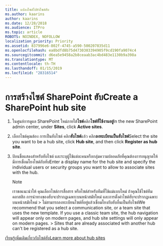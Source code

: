 ```yaml
---
title: แปลงไซต์ไปยังไซต์ฮับ
ms.author: kaarins
author: kaarins
ms.date: 12/28/2018
ms.audience: ITPro
ms.topic: article
ROBOTS: NOINDEX, NOFOLLOW
localization_priority: Priority
ms.assetid: 837996e6-802f-4745-a590-500207835d11
ms.openlocfilehash: ea8bdfd8b75d4730303394905f9cd190fa9074c4
ms.sourcegitcommit: d6ea5e9458a2b8ceaab3ac4bd483e1130b9a398a
ms.translationtype: MT
ms.contentlocale: th-TH
ms.lasthandoff: 01/15/2019
ms.locfileid: "28316514"
---
```

# <a name="create-a-sharepoint-hub-site"></a><span data-ttu-id="20afe-102">การสร้างไซต์ SharePoint ฮับ</span><span class="sxs-lookup"><span data-stu-id="20afe-102">Create a SharePoint hub site</span></span>

1. <span data-ttu-id="20afe-103">ในศูนย์การดูแล SharePoint ใหม่ภายใต้**ไซต์**คลิก**ไซต์ที่ใช้งานอยู่**</span><span class="sxs-lookup"><span data-stu-id="20afe-103">In the new SharePoint admin center, under **Sites**, click **Active sites**.</span></span> 
    
2. <span data-ttu-id="20afe-104">เลือกไซต์คุณต้อง การเป็นฮับไซต์ คลิก**ฮับไซต์**แล้ว คลิก**ลงทะเบียนเป็นฮับไซต์**</span><span class="sxs-lookup"><span data-stu-id="20afe-104">Select the site you want to be a hub site, click **Hub site**, and then click **Register as hub site**.</span></span> 
    
3. <span data-ttu-id="20afe-105">ป้อนชื่อแสดงสำหรับฮับไซต์ และระบุผู้ใช้แต่ละคนหรือกลุ่มความปลอดภัยที่คุณต้องการอนุญาตให้มีการเชื่อมโยงไซต์กับฮับ</span><span class="sxs-lookup"><span data-stu-id="20afe-105">Enter a display name for the hub site and specify the individual users or security groups you want to allow to associate sites with the hub.</span></span>
    
    > [!NOTE]
    >  <span data-ttu-id="20afe-p101">เราขอแนะนำให้ คุณเลือกไซต์การสื่อสาร หรือไซต์สำหรับทีมที่ใช้แม่แบบใหม่ ถ้าคุณใช้ไซต์ทีมคลาสสิก การนำทางของฮับจะปรากฏเฉพาะบนหน้าสมัยใหม่ และการตั้งค่าไซต์ฮับจะปรากฏเฉพาะบนหน้าสมัยใหม่ > ไม่สามารถลงทะเบียนไซต์ที่อยู่แล้วเชื่อมโยงกับฮับอื่นเป็นฮับไซต์</span><span class="sxs-lookup"><span data-stu-id="20afe-p101">We recommend that you select a communication site, or a team site that uses the new template. If you use a classic team site, the hub navigation will appear only on modern pages, and hub site settings will only appear on modern pages. >  Sites that are already associated with another hub can't be registered as a hub site.</span></span> 
  
[<span data-ttu-id="20afe-109">เรียนรู้เพิ่มเติมเกี่ยวกับไซต์ฮับ</span><span class="sxs-lookup"><span data-stu-id="20afe-109">Learn more about hub sites</span></span>](https://go.microsoft.com/fwlink/?linkid=869149)
  

